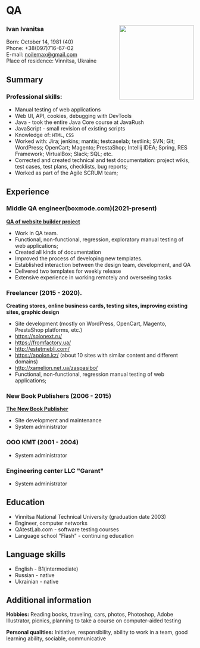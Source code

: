 # QA
### Ivan Ivanitsa <Image src="avatar.png" align="right" width="200" height="200">
Born: October 14, 1981 (40)  
Phone: +38(097)716-67-02  
E-mail: noilemax@gmail.com  
Place of residence: Vinnitsa, Ukraine  

## Summary
### Professional skills:
* Manual testing of web applications
* Web UI, API, cookies, debugging with DevTools
* Java - took the entire Java Core course at JavaRush
* JavaScript - small revision of existing scripts
* Knowledge of: `HTML`, `CSS`
* Worked with: Jira; jenkins; mantis; testcaselab; testlink; SVN; Git; WordPress; OpenCart; Magento; PrestaShop; Intellij IDEA; Spring, RES Framework; VirtualBox; Slack; SQL; etc.
* Corrected and created technical and test documentation: project wikis, test cases, test plans, checklists, bug reports;
* Worked as part of the Agile SCRUM team;

## Experience
### Middle QA engineer(boxmode.com)(2021-present)
 [**QA of website builder project**](https://boxmode.com)
  
  * Work in QA team.
  * Functional, non-functional, regression, exploratory manual testing of web applications;
  * Created all kinds of documentation
  * Improved the process of developing new templates. 
  * Established interaction between the design team, development, and QA
  * Delivered two templates for weekly release
  * Extensive experience in working remotely and overseeing tasks
  
### Freelancer (2015 - 2020).  
**Creating stores, online business cards, testing sites, improving existing sites, graphic design**

  * Site development (mostly on WordPress, OpenCart, Magento, PrestaShop platforms, etc.)  
  * https://solonext.ru/    
  * https://fromfactory.ua/   
  * http://estetmebli.com/  
  * https://apolon.kz/ (about 10 sites with similar content and different domains)    
  * http://xamelion.net.ua/zaspasibo/
  * Functional, non-functional, regression manual testing of web applications;
 
### New Book Publishers (2006 - 2015)  
[**The New Book Publisher**](https://nk.in.ua/)

  * Site development and maintenance
  * System administrator
 
### OOO KMT (2001 - 2004)
  * System administrator
  
### Engineering center LLC "Garant"
   * System administrator  
    
## Education
* Vinnitsa National Technical University (graduation date 2003)
* Engineer, computer networks
* QAtestLab.com - software testing courses
* Language school "Flash" - continuing education

## Language skills
* English - B1(intermediate) 
* Russian - native
* Ukrainian - native

## Additional information
**Hobbies:** Reading books, traveling, cars, photos, Photoshop, Adobe Illustrator, picnics, planning to take a course on computer-aided testing

**Personal qualities:** Initiative, responsibility, ability to work in a team, good learning ability, sociable, communicative

